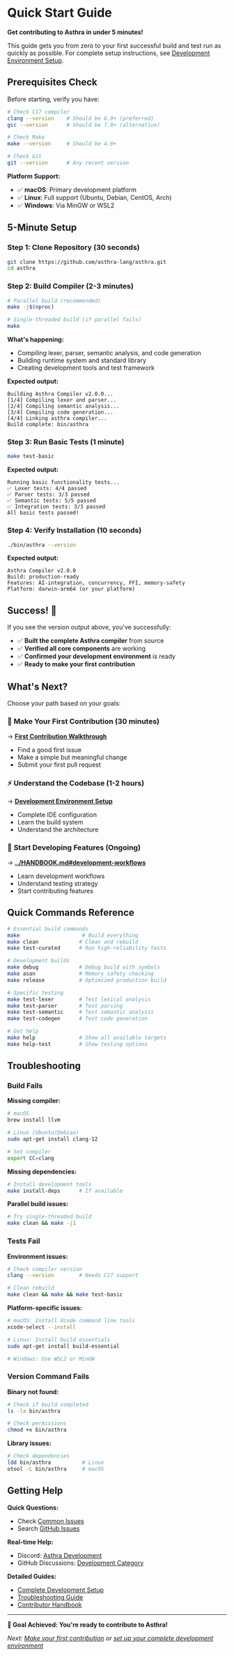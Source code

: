 # Quick Start Guide

**Get contributing to Asthra in under 5 minutes!**

This guide gets you from zero to your first successful build and test run as quickly as possible. For complete setup instructions, see [Development Environment Setup](development-setup.md).

## Prerequisites Check

Before starting, verify you have:

```bash
# Check C17 compiler
clang --version    # Should be 6.0+ (preferred)
gcc --version      # Should be 7.0+ (alternative)

# Check Make
make --version     # Should be 4.0+

# Check Git
git --version      # Any recent version
```

**Platform Support:**
- ✅ **macOS**: Primary development platform
- ✅ **Linux**: Full support (Ubuntu, Debian, CentOS, Arch)
- ✅ **Windows**: Via MinGW or WSL2

## 5-Minute Setup

### Step 1: Clone Repository (30 seconds)

```bash
git clone https://github.com/asthra-lang/asthra.git
cd asthra
```

### Step 2: Build Compiler (2-3 minutes)

```bash
# Parallel build (recommended)
make -j$(nproc)

# Single-threaded build (if parallel fails)
make
```

**What's happening:**
- Compiling lexer, parser, semantic analysis, and code generation
- Building runtime system and standard library
- Creating development tools and test framework

**Expected output:**
```
Building Asthra Compiler v2.0.0...
[1/4] Compiling lexer and parser...
[2/4] Compiling semantic analysis...
[3/4] Compiling code generation...
[4/4] Linking asthra compiler...
Build complete: bin/asthra
```

### Step 3: Run Basic Tests (1 minute)

```bash
make test-basic
```

**Expected output:**
```
Running basic functionality tests...
✅ Lexer tests: 4/4 passed
✅ Parser tests: 3/3 passed  
✅ Semantic tests: 5/5 passed
✅ Integration tests: 3/3 passed
All basic tests passed!
```

### Step 4: Verify Installation (10 seconds)

```bash
./bin/asthra --version
```

**Expected output:**
```
Asthra Compiler v2.0.0
Build: production-ready
Features: AI-integration, concurrency, FFI, memory-safety
Platform: darwin-arm64 (or your platform)
```

## Success! 🎉

If you see the version output above, you've successfully:

- ✅ **Built the complete Asthra compiler** from source
- ✅ **Verified all core components** are working
- ✅ **Confirmed your development environment** is ready
- ✅ **Ready to make your first contribution**

## What's Next?

Choose your path based on your goals:

### 🚀 **Make Your First Contribution** (30 minutes)
→ **[First Contribution Walkthrough](first-contribution.md)**
- Find a good first issue
- Make a simple but meaningful change
- Submit your first pull request

### ⚡ **Understand the Codebase** (1-2 hours)
→ **[Development Environment Setup](development-setup.md)**
- Complete IDE configuration
- Learn the build system
- Understand the architecture

### 🔧 **Start Developing Features** (Ongoing)
→ **[../HANDBOOK.md#development-workflows](../HANDBOOK.md#development-workflows)**
- Learn development workflows
- Understand testing strategy
- Start contributing features

## Quick Commands Reference

```bash
# Essential build commands
make                    # Build everything
make clean             # Clean and rebuild
make test-curated      # Run high-reliability tests

# Development builds
make debug             # Debug build with symbols
make asan              # Memory safety checking
make release           # Optimized production build

# Specific testing
make test-lexer        # Test lexical analysis
make test-parser       # Test parsing
make test-semantic     # Test semantic analysis
make test-codegen      # Test code generation

# Get help
make help              # Show all available targets
make help-test         # Show testing options
```

## Troubleshooting

### Build Fails

**Missing compiler:**
```bash
# macOS
brew install llvm

# Linux (Ubuntu/Debian)
sudo apt-get install clang-12

# Set compiler
export CC=clang
```

**Missing dependencies:**
```bash
# Install development tools
make install-deps      # If available
```

**Parallel build issues:**
```bash
# Try single-threaded build
make clean && make -j1
```

### Tests Fail

**Environment issues:**
```bash
# Check compiler version
clang --version        # Needs C17 support

# Clean rebuild
make clean && make && make test-basic
```

**Platform-specific issues:**
```bash
# macOS: Install Xcode command line tools
xcode-select --install

# Linux: Install build essentials
sudo apt-get install build-essential

# Windows: Use WSL2 or MinGW
```

### Version Command Fails

**Binary not found:**
```bash
# Check if build completed
ls -la bin/asthra

# Check permissions
chmod +x bin/asthra
```

**Library issues:**
```bash
# Check dependencies
ldd bin/asthra          # Linux
otool -L bin/asthra     # macOS
```

## Getting Help

**Quick Questions:**
- Check [Common Issues](../troubleshooting/common-issues.md)
- Search [GitHub Issues](https://github.com/asthra-lang/asthra/issues)

**Real-time Help:**
- Discord: [Asthra Development](https://discord.gg/asthra-dev)
- GitHub Discussions: [Development Category](https://github.com/asthra-lang/asthra/discussions)

**Detailed Guides:**
- [Complete Development Setup](development-setup.md)
- [Troubleshooting Guide](../troubleshooting/README.md)
- [Contributor Handbook](../HANDBOOK.md)

---

**🎯 Goal Achieved: You're ready to contribute to Asthra!**

*Next: [Make your first contribution](first-contribution.md) or [set up your complete development environment](development-setup.md)* 